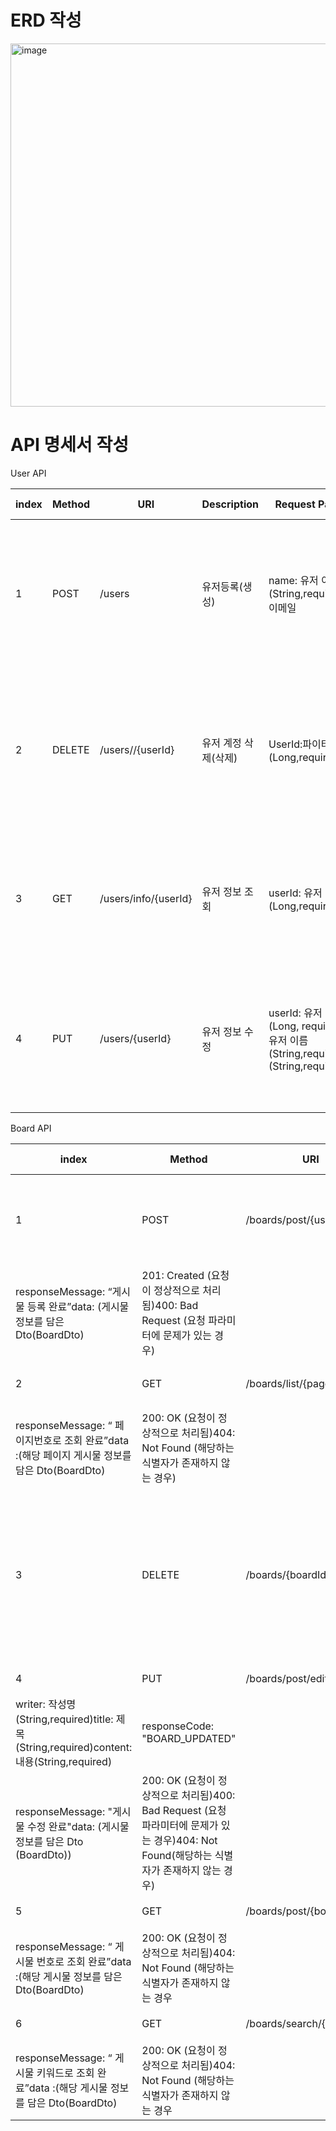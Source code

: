 # ERD 작성
<img width="581" alt="image" src="https://github.com/sukangpunch/Myboard/assets/115551339/e62b40f1-390f-43e6-9a96-7e36f3e11fdc">

# API 명세서 작성

User API

| index | Method | URI | Description | Request Parameters | Response Parameters | HTTP Status |
| --- | --- | --- | --- | --- | --- | --- |
| 1 | POST | /users | 유저등록(생성) | name: 유저 이름(String,required)weight: 이메일 | responseCode:“USER_RESISTED”responseMessage: “유저 등록 완료” data: (유저 정보를 담은Dto(UserDto) | 201: Created(요청이 정상적으로 처리됨)400: Bad Request(요청 파라미터에 문제가 있는 경우) |
| 2 | DELETE | /users//{userId} | 유저 계정 삭제(삭제) | UserId:파이터의 아이디(Long,required) | responseCode:“User_DELETED” responseMessage: “유저 등록 해제” | 204: No Content(요청이 정상적으로 처리 됨)404: Not Found(해당하는 식별자가 존재하지 않는 경우) |
| 3 | GET | /users/info/{userId} | 유저 정보 조회 | userId: 유저 아이디(Long,required) | responseCode:“USER_FOUND” reponseMessage: “유저 프로필 조회 완료”data: (유저  정보를 담은 Dto(UserDto) | 200: OK (요청이 정상적으로 처리됨404: Not Found (해당하는 식별자가 존재하지 않는 경우) |
| 4 | PUT | /users/{userId} | 유저 정보 수정 | userId: 유저 아이디(Long, required)name: 유저 이름(String,required)email: (String,required) | responseCode:"USER_UPDATED"responseMessage: "유저 정보 수정 완료"data: (유저 정보를 담은 Dto (UserDto) | 200: OK (요청이 정상적으로 처리됨)400: Bad Request (요청 파라미터에 문제가 있는 경우) |

Board API

| index | Method | URI | Description | Request Parameters | Response Parameters | HTTP Status |
| --- | --- | --- | --- | --- | --- | --- |
| 1 | POST | /boards/post/{userId} | 게시물 작성 | userId: 유저아이디(Long,required)writer: 작성명(String,required)title: 제목(String,required)content: 내용(String,required) | reponseCode: “BOARD_REGISTERD” 
responseMessage: “게시물 등록 완료”data: (게시물 정보를 담은 Dto(BoardDto) | 201: Created (요청이 정상적으로 처리됨)400: Bad Request (요청 파라미터에 문제가 있는 경우) |
| 2 | GET | /boards/list/{page} | 페이지 번호로 게시물 조회 | page: 페이지번호(Long,required) | responseCode: “PAGEBOARD_FOUND”
responseMessage: “ 페이지번호로 조회 완료”data :(해당 페이지 게시물 정보를 담은 Dto(BoardDto) | 200: OK (요청이 정상적으로 처리됨)404: Not Found (해당하는 식별자가 존재하지 않는 경우) |
| 3 | DELETE | /boards/{boardId} | 게시물 삭제 | boardId:게시물 번호(Long,equired) | responseCode: “board_DELETED”responseMessage: “게시물  삭제 완료” | 204: No Content (요청이 정상적으로 처리됨)404: Not Found(해당하는 식별자가 존재하지 않는 경우) |
| 4 | PUT | /boards/post/edit/{boardId} | 게시물 수정 | userId: 유저아이디(Long,required)
writer: 작성명(String,required)title: 제목(String,required)content: 내용(String,required) | responseCode: "BOARD_UPDATED"
responseMessage: "게시물 수정 완료"data: (게시물 정보를 담은 Dto (BoardDto)) | 200: OK (요청이 정상적으로 처리됨)400: Bad Request (요청 파라미터에 문제가 있는 경우)404: Not Found(해당하는 식별자가 존재하지 않는 경우) |
| 5 | GET | /boards/post/{boardId} | 게시물 상세 검색 | boardId: 게시물 번호(Long,required) | responseCode: “BOARD_FOUND”
responseMessage: “ 게시물 번호로 조회 완료”data :(해당 게시물 정보를 담은 Dto(BoardDto) | 200: OK (요청이 정상적으로 처리됨)404: Not Found (해당하는 식별자가 존재하지 않는 경우 |
| 6 | GET | /boards/search/{keyword} | 게시물 키워드로 조회 | keyword: 키워드(String,required) | responseCode: “BOARD_FOUND”
responseMessage: “ 게시물 키워드로 조회 완료”data :(해당 게시물 정보를 담은 Dto(BoardDto) | 200: OK (요청이 정상적으로 처리됨)404: Not Found (해당하는 식별자가 존재하지 않는 경우 |
